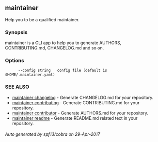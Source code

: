 ## maintainer

Help you to be a qualified maintainer.

### Synopsis


maintainer is a CLI app to help you to generate AUTHORS, CONTRIBUTING.md, CHANGELOG.md and so on.

### Options

```
      --config string   config file (default is $HOME/.maintainer.yaml)
```

### SEE ALSO
* [maintainer changelog](maintainer_changelog.md)	 - Generate CHANGELOG.md for your repository.
* [maintainer contributing](maintainer_contributing.md)	 - Generate CONTRIBUTING.md for your repository.
* [maintainer contributor](maintainer_contributor.md)	 - Generate AUTHORS.md for your repository.
* [maintainer readme](maintainer_readme.md)	 - Generate README.md related text in your repository.

###### Auto generated by spf13/cobra on 29-Apr-2017
